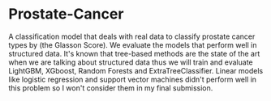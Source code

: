 # Prostate-Cancer

A classification model that deals with real data to classify prostate cancer types by (the Glasson Score). We evaluate the models that perform well in structured data. It's known that tree-based methods are the state of the art when we are talking about structured data thus we will train and evaluate LightGBM, XGboost, Random Forests and ExtraTreeClassifier. Linear models like logistic regression and support vector machines didn't perform well in this problem so I won't consider them in my final submission. 
